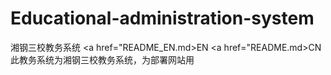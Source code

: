 # Educational-administration-system
湘钢三校教务系统
<a href="README_EN.md>EN</a>
<a href="README.md>CN</a>
此教务系统为湘钢三校教务系统，为部署网站用
